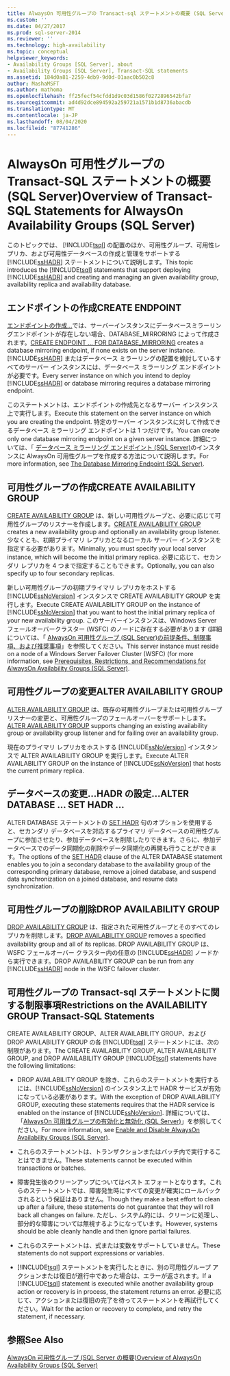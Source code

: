 ```yaml
---
title: AlwaysOn 可用性グループの Transact-sql ステートメントの概要 (SQL Server) |Microsoft Docs
ms.custom: ''
ms.date: 04/27/2017
ms.prod: sql-server-2014
ms.reviewer: ''
ms.technology: high-availability
ms.topic: conceptual
helpviewer_keywords:
- Availability Groups [SQL Server], about
- Availability Groups [SQL Server], Transact-SQL statements
ms.assetid: 184d0a81-2259-4db9-9d0d-01aac0b502c8
author: MashaMSFT
ms.author: mathoma
ms.openlocfilehash: ff25fecf54cfdd1d9c03d1586f0272896542bfa7
ms.sourcegitcommit: ad4d92dce894592a259721a1571b1d8736abacdb
ms.translationtype: MT
ms.contentlocale: ja-JP
ms.lasthandoff: 08/04/2020
ms.locfileid: "87741286"
---
```

# <a name="overview-of-transact-sql-statements-for-alwayson-availability-groups-sql-server"></a><span data-ttu-id="8d83b-102">AlwaysOn 可用性グループの Transact-SQL ステートメントの概要 (SQL Server)</span><span class="sxs-lookup"><span data-stu-id="8d83b-102">Overview of Transact-SQL Statements for AlwaysOn Availability Groups (SQL Server)</span></span>
  <span data-ttu-id="8d83b-103">このトピックでは、 [!INCLUDE[tsql](../../../includes/tsql-md.md)] の配置のほか、可用性グループ、可用性レプリカ、および可用性データベースの作成と管理をサポートする [!INCLUDE[ssHADR](../../../includes/sshadr-md.md)] ステートメントについて説明します。</span><span class="sxs-lookup"><span data-stu-id="8d83b-103">This topic introduces the [!INCLUDE[tsql](../../../includes/tsql-md.md)] statements that support deploying [!INCLUDE[ssHADR](../../../includes/sshadr-md.md)] and creating and managing an given availability group, availability replica and availability database.</span></span>  
  
  
##  <a name="create-endpoint"></a><a name="CreateEndpoint"></a><span data-ttu-id="8d83b-104">エンドポイントの作成</span><span class="sxs-lookup"><span data-stu-id="8d83b-104">CREATE ENDPOINT</span></span>  
 <span data-ttu-id="8d83b-105">[エンドポイントの作成...](/sql/t-sql/statements/create-endpoint-transact-sql)では、サーバーインスタンスにデータベースミラーリングエンドポイントが存在しない場合、DATABASE_MIRRORING によって作成されます。</span><span class="sxs-lookup"><span data-stu-id="8d83b-105">[CREATE ENDPOINT ... FOR DATABASE_MIRRORING](/sql/t-sql/statements/create-endpoint-transact-sql) creates a database mirroring endpoint, if none exists on the server instance.</span></span> <span data-ttu-id="8d83b-106">[!INCLUDE[ssHADR](../../../includes/sshadr-md.md)] またはデータベース ミラーリングの配置を検討しているすべてのサーバー インスタンスには、データベース ミラーリング エンドポイントが必要です。</span><span class="sxs-lookup"><span data-stu-id="8d83b-106">Every server instance on which you intend to deploy [!INCLUDE[ssHADR](../../../includes/sshadr-md.md)] or database mirroring requires a database mirroring endpoint.</span></span>  
  
 <span data-ttu-id="8d83b-107">このステートメントは、エンドポイントの作成先となるサーバー インスタンス上で実行します。</span><span class="sxs-lookup"><span data-stu-id="8d83b-107">Execute this statement on the server instance on which you are creating the endpoint.</span></span> <span data-ttu-id="8d83b-108">特定のサーバー インスタンスに対して作成できるデータベース ミラーリング エンドポイントは 1 つだけです。</span><span class="sxs-lookup"><span data-stu-id="8d83b-108">You can create only one database mirroring endpoint on a given server instance.</span></span> <span data-ttu-id="8d83b-109">詳細については、「 [データベース ミラーリング エンドポイント &#40;SQL Server&#41;](../../database-mirroring/the-database-mirroring-endpoint-sql-server.md)のインスタンスに AlwaysOn 可用性グループを作成する方法について説明します。</span><span class="sxs-lookup"><span data-stu-id="8d83b-109">For more information, see [The Database Mirroring Endpoint &#40;SQL Server&#41;](../../database-mirroring/the-database-mirroring-endpoint-sql-server.md).</span></span>  
  
##  <a name="create-availability-group"></a><a name="CreateAG"></a><span data-ttu-id="8d83b-110">可用性グループの作成</span><span class="sxs-lookup"><span data-stu-id="8d83b-110">CREATE AVAILABILITY GROUP</span></span>  
 <span data-ttu-id="8d83b-111">[CREATE AVAILABILITY GROUP](/sql/t-sql/statements/create-availability-group-transact-sql) は、新しい可用性グループと、必要に応じて可用性グループのリスナーを作成します。</span><span class="sxs-lookup"><span data-stu-id="8d83b-111">[CREATE AVAILABILITY GROUP](/sql/t-sql/statements/create-availability-group-transact-sql) creates a new availability group and optionally an availability group listener.</span></span> <span data-ttu-id="8d83b-112">少なくとも、初期プライマリ レプリカとなるローカル サーバー インスタンスを指定する必要があります。</span><span class="sxs-lookup"><span data-stu-id="8d83b-112">Minimally, you must specify your local server instance, which will become the initial primary replica.</span></span> <span data-ttu-id="8d83b-113">必要に応じて、セカンダリ レプリカを 4 つまで指定することもできます。</span><span class="sxs-lookup"><span data-stu-id="8d83b-113">Optionally, you can also specify up to four secondary replicas.</span></span>  
  
 <span data-ttu-id="8d83b-114">新しい可用性グループの初期プライマリ レプリカをホストする [!INCLUDE[ssNoVersion](../../../includes/ssnoversion-md.md)] インスタンスで CREATE AVAILABILITY GROUP を実行します。</span><span class="sxs-lookup"><span data-stu-id="8d83b-114">Execute CREATE AVAILABILITY GROUP on the instance of [!INCLUDE[ssNoVersion](../../../includes/ssnoversion-md.md)] that you want to host the initial primary replica of your new availability group.</span></span> <span data-ttu-id="8d83b-115">このサーバーインスタンスは、Windows Server フェールオーバークラスター (WSFC) のノードに存在する必要があります (詳細については、「 [AlwaysOn 可用性グループ &#40;SQL Server&#41;の前提条件、制限事項、および推奨事項](prereqs-restrictions-recommendations-always-on-availability.md)」を参照してください。</span><span class="sxs-lookup"><span data-stu-id="8d83b-115">This server instance must reside on a node of a Windows Server Failover Cluster (WSFC) (for more information, see [Prerequisites, Restrictions, and Recommendations for AlwaysOn Availability Groups &#40;SQL Server&#41;](prereqs-restrictions-recommendations-always-on-availability.md).</span></span>  
  
##  <a name="alter-availability-group"></a><a name="AlterAG"></a><span data-ttu-id="8d83b-116">可用性グループの変更</span><span class="sxs-lookup"><span data-stu-id="8d83b-116">ALTER AVAILABILITY GROUP</span></span>  
 <span data-ttu-id="8d83b-117">[ALTER AVAILABILITY GROUP](/sql/t-sql/statements/alter-availability-group-transact-sql) は、既存の可用性グループまたは可用性グループ リスナーの変更と、可用性グループのフェールオーバーをサポートします。</span><span class="sxs-lookup"><span data-stu-id="8d83b-117">[ALTER AVAILABILITY GROUP](/sql/t-sql/statements/alter-availability-group-transact-sql) supports changing an existing availability group or availability group listener and for failing over an availability group.</span></span>  
  
 <span data-ttu-id="8d83b-118">現在のプライマリ レプリカをホストする [!INCLUDE[ssNoVersion](../../../includes/ssnoversion-md.md)] インスタンスで ALTER AVAILABILITY GROUP を実行します。</span><span class="sxs-lookup"><span data-stu-id="8d83b-118">Execute ALTER AVAILABILITY GROUP on the instance of [!INCLUDE[ssNoVersion](../../../includes/ssnoversion-md.md)] that hosts the current primary replica.</span></span>  
  
##  <a name="alter-database--set-hadr-"></a><a name="AlterDb"></a><span data-ttu-id="8d83b-119">データベースの変更...HADR の設定...</span><span class="sxs-lookup"><span data-stu-id="8d83b-119">ALTER DATABASE ... SET HADR ...</span></span>  
 <span data-ttu-id="8d83b-120">ALTER DATABASE ステートメントの [SET HADR](/sql/t-sql/statements/alter-database-transact-sql-set-hadr) 句のオプションを使用すると、セカンダリ データベースを対応するプライマリ データベースの可用性グループに参加させたり、参加データベースを削除したりできます。さらに、参加データベースでのデータ同期化の削除やデータ同期化の再開も行うことができます。</span><span class="sxs-lookup"><span data-stu-id="8d83b-120">The options of the [SET HADR](/sql/t-sql/statements/alter-database-transact-sql-set-hadr) clause of the ALTER DATABASE statement enables you to join a secondary database to the availability group of the corresponding primary database, remove a joined database, and suspend data synchronization on a joined database, and resume data synchronization.</span></span>  
  
##  <a name="drop-availability-group"></a><a name="DropAG"></a><span data-ttu-id="8d83b-121">可用性グループの削除</span><span class="sxs-lookup"><span data-stu-id="8d83b-121">DROP AVAILABILITY GROUP</span></span>  
 <span data-ttu-id="8d83b-122">[DROP AVAILABILITY GROUP](/sql/t-sql/statements/drop-availability-group-transact-sql) は、指定された可用性グループとそのすべてのレプリカを削除します。</span><span class="sxs-lookup"><span data-stu-id="8d83b-122">[DROP AVAILABILITY GROUP](/sql/t-sql/statements/drop-availability-group-transact-sql) removes a specified availability group and all of its replicas.</span></span> <span data-ttu-id="8d83b-123">DROP AVAILABILITY GROUP は、WSFC フェールオーバー クラスター内の任意の [!INCLUDE[ssHADR](../../../includes/sshadr-md.md)] ノードから実行できます。</span><span class="sxs-lookup"><span data-stu-id="8d83b-123">DROP AVAILABILITY GROUP can be run from any [!INCLUDE[ssHADR](../../../includes/sshadr-md.md)] node in the WSFC failover cluster.</span></span>  
  
##  <a name="restrictions-on-the-availability-group-transact-sql-statements"></a><a name="Restrictions"></a><span data-ttu-id="8d83b-124">可用性グループの Transact-sql ステートメントに関する制限事項</span><span class="sxs-lookup"><span data-stu-id="8d83b-124">Restrictions on the AVAILABILITY GROUP Transact-SQL Statements</span></span>  
 <span data-ttu-id="8d83b-125">CREATE AVAILABILITY GROUP、ALTER AVAILABILITY GROUP、および DROP AVAILABILITY GROUP の各 [!INCLUDE[tsql](../../../includes/tsql-md.md)] ステートメントには、次の制限があります。</span><span class="sxs-lookup"><span data-stu-id="8d83b-125">The CREATE AVAILABILITY GROUP, ALTER AVAILABILITY GROUP, and DROP AVAILABILITY GROUP [!INCLUDE[tsql](../../../includes/tsql-md.md)] statements have the following limitations:</span></span>  
  
-   <span data-ttu-id="8d83b-126">DROP AVAILABILITY GROUP を除き、これらのステートメントを実行するには、[!INCLUDE[ssNoVersion](../../../includes/ssnoversion-md.md)] のインスタンス上で HADR サービスが有効になっている必要があります。</span><span class="sxs-lookup"><span data-stu-id="8d83b-126">With the exception of DROP AVAILABILITY GROUP, executing these statements requires that the HADR service is enabled on the instance of [!INCLUDE[ssNoVersion](../../../includes/ssnoversion-md.md)].</span></span> <span data-ttu-id="8d83b-127">詳細については、「[AlwaysOn 可用性グループの有効化と無効化 &#40;SQL Server&#41;](enable-and-disable-always-on-availability-groups-sql-server.md)」を参照してください。</span><span class="sxs-lookup"><span data-stu-id="8d83b-127">For more information, see [Enable and Disable AlwaysOn Availability Groups &#40;SQL Server&#41;](enable-and-disable-always-on-availability-groups-sql-server.md).</span></span>  
  
-   <span data-ttu-id="8d83b-128">これらのステートメントは、トランザクションまたはバッチ内で実行することはできません。</span><span class="sxs-lookup"><span data-stu-id="8d83b-128">These statements cannot be executed within transactions or batches.</span></span>  
  
-   <span data-ttu-id="8d83b-129">障害発生後のクリーンアップについてはベスト エフォートとなります。これらのステートメントでは、障害発生時にすべての変更が確実にロールバックされるという保証はありません。</span><span class="sxs-lookup"><span data-stu-id="8d83b-129">Though they make a best effort to clean up after a failure, these statements do not guarantee that they will roll back all changes on failure.</span></span> <span data-ttu-id="8d83b-130">ただし、システム的には、クリーンに処理し、部分的な障害については無視するようになっています。</span><span class="sxs-lookup"><span data-stu-id="8d83b-130">However, systems should be able cleanly handle and then ignore partial failures.</span></span>  
  
-   <span data-ttu-id="8d83b-131">これらのステートメントは、式または変数をサポートしていません。</span><span class="sxs-lookup"><span data-stu-id="8d83b-131">These statements do not support expressions or variables.</span></span>  
  
-   <span data-ttu-id="8d83b-132">[!INCLUDE[tsql](../../../includes/tsql-md.md)] ステートメントを実行したときに、別の可用性グループ アクションまたは復旧が進行中であった場合は、エラーが返されます。</span><span class="sxs-lookup"><span data-stu-id="8d83b-132">If a [!INCLUDE[tsql](../../../includes/tsql-md.md)] statement is executed while another availability group action or recovery is in process, the statement returns an error.</span></span> <span data-ttu-id="8d83b-133">必要に応じて、アクションまたは復旧の完了を待ってステートメントを再試行してください。</span><span class="sxs-lookup"><span data-stu-id="8d83b-133">Wait for the action or recovery to complete, and retry the statement, if necessary.</span></span>  
  
## <a name="see-also"></a><span data-ttu-id="8d83b-134">参照</span><span class="sxs-lookup"><span data-stu-id="8d83b-134">See Also</span></span>  
 [<span data-ttu-id="8d83b-135">AlwaysOn 可用性グループ &#40;SQL Server の概要&#41;</span><span class="sxs-lookup"><span data-stu-id="8d83b-135">Overview of AlwaysOn Availability Groups &#40;SQL Server&#41;</span></span>](overview-of-always-on-availability-groups-sql-server.md)  
  
  
